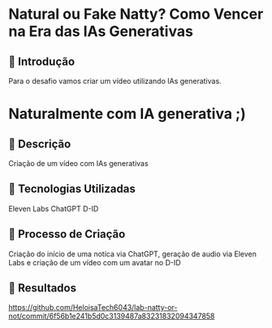 # Natural ou Fake Natty? Como Vencer na Era das IAs Generativas

## 🚀 Introdução
Para o desafio vamos criar um vídeo utilizando IAs generativas.


# Naturalmente com IA generativa ;)



## 📒 Descrição
Criação de um vídeo com IAs generativas

## 🤖 Tecnologias Utilizadas
Eleven Labs
ChatGPT
D-ID

## 🧐 Processo de Criação
Criação do início de uma notíca via ChatGPT, geração de audio via Eleven Labs e criação de um vídeo com
um avatar no D-ID

## 🚀 Resultados
https://github.com/HeloisaTech6043/lab-natty-or-not/commit/6f56b1e241b5d0c3139487a83231832094347858
